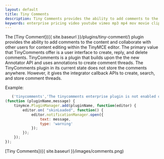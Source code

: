 ```yaml
---
layout: default
title: Tiny Comments
description: Tiny Comments provides the ability to add comments to the content and collaborate with other users for content editing.
keywords: enterprise pricing video youtube vimeo mp3 mp4 mov movie clip film comment commenting mediaembed media
---
```


The [Tiny Comment]({{ site.baseurl }}/plugins/tiny-comment/) plugin provides the ability to add comments to the content and collaborate with other users for content editing within the TinyMCE editor.
The primary value that TinyComments offer is a user interface to create, reply, and delete comments. TinyComments is a plugin that builds upon the the new Annotator API and uses annotations to create comment threads. The TinyComments plugin in its current state does not store the comments anywhere. However, it gives the integrator callback APIs to create, search, and store comment threads. 

Example:

```js
   ('tinycomments','The tinycomments enterprise plugin is not enabled on your API key. Please contact <a target="_blank" href="https://ephoxcommerce.staging.wpengine.com/product-category/tinymce/">Ephox</a> to upgrade your key.');
(function (pluginName,message) {
    tinymce.PluginManager.add(pluginName, function(editor) {
        editor.on( "skinLoaded", function() {
            editor.notificationManager.open({
                text: message,
                type: 'warning'
            });
        });
    });
});
```

[Tiny Comments]({{ site.baseurl }}/images/comments.png)
